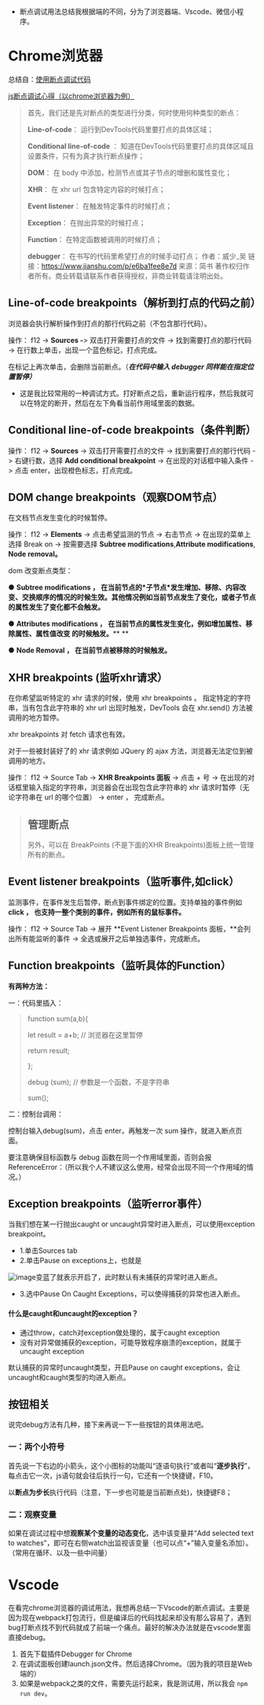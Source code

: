 - 断点调试用法总结我根据端的不同，分为了浏览器端、Vscode、微信小程序。



# Chrome浏览器

总结自：[使用断点调试代码](https://www.jianshu.com/p/e6ba1fee8e7d)

[js断点调试心得（以chrome浏览器为例）](https://segmentfault.com/a/1190000005113673)

> 首先，我们还是先对断点的类型进行分类，何时使用何种类型的断点：
>
> **Line-of-code**： 运行到DevTools代码里要打点的具体区域；
>
> **Conditional line-of-code** ： 知道在DevTools代码里要打点的具体区域且设置条件，只有为真才执行断点操作；
>
> **DOM**： 在 body 中添加，检测节点或其子节点的增删和属性变化；
>
> **XHR**： 在 xhr url 包含特定内容的时候打点；
>
> **Event listener**： 在触发特定事件的时候打点；
>
> **Exception**： 在抛出异常的时候打点；
>
> **Function**： 在特定函数被调用的时候打点；
>
> **debugger**： 在书写的代码里希望打点的时候手动打点；
> 作者：威少_吴
> 链接：https://www.jianshu.com/p/e6ba1fee8e7d
> 来源：简书
> 著作权归作者所有。商业转载请联系作者获得授权，非商业转载请注明出处。

## **Line-of-code breakpoints（解析到打点的代码之前）**

浏览器会执行解析操作到打点的那行代码之前（不包含那行代码）。

操作： f12 -> **Sources -**> 双击打开需要打点的文件 -> 找到需要打点的那行代码 -> 在行数上单击，出现一个蓝色标记，打点完成。

在标记上再次单击，会删除当前断点。（***在代码中输入 debugger 同样能在指定位置暂停）***

- 这是我比较常用的一种调试方式。打好断点之后，重新运行程序，然后我就可以在特定的断开，然后在左下角看当前作用域里面的数据。


## **Conditional line-of-code breakpoints（条件判断）**

操作： f12 -> **Sources** -> 双击打开需要打点的文件 -> 找到需要打点的那行代码 -> 右键行数，选择 **Add conditional breakpoint** -> 在出现的对话框中输入条件 -> 点击 enter，出现橙色标志，打点完成。

## **DOM change breakpoints（观察DOM节点）**

在文档节点发生变化的时候暂停。

操作： f12 -> **Elements** -> 点击希望监测的节点 -> 右击节点 -> 在出现的菜单上选择 Break on -> 按需要选择 **Subtree modifications**,**Attribute modifications**, **Node removal。**


dom 改变断点类型：

  ●  **Subtree modifications ， 在当前节点的\*子节点\*发生增加、移除、内容改变、交换顺序的情况的时候生效。其他情况例如当前节点发生了变化，或者子节点的属性发生了变化都不会触发。**

  ●  **Attributes modifications ， 在当前节点的属性发生变化，例如增加属性、移除属性、属性值改变 的时候触发。****
**

  ●  **Node Removal ， 在当前节点被移除的时候触发。**

## **XHR breakpoints (监听xhr请求）**

在你希望监听特定的 xhr 请求的时候，使用 xhr breakpoints 。 指定特定的字符串，当有包含此字符串的 xhr url 出现时触发，DevTools 会在 xhr.send() 方法被调用的地方暂停。

xhr breakpoints 对 fetch 请求也有效。

对于一些被封装好了的 xhr 请求例如 JQuery 的 ajax 方法，浏览器无法定位到被调用的地方。

操作： f12 -> Source Tab -> **XHR Breakpoints 面板** -> 点击 + 号 -> 在出现的对话框里输入指定的字符串，浏览器会在出现包含此字符串的 xhr 请求时暂停（无论字符串在 url 的哪个位置） -> enter ， 完成断点。

> ## 管理断点
>
> 另外，可以在 BreakPoints (不是下面的XHR Breakpoints)面板上统一管理所有的断点。
>
## **Event listener breakpoints（监听事件,如click）**

监测事件，在事件发生后暂停，断点到事件绑定的位置。支持单独的事件例如 **click ， 也支持一整个类别的事件，例如所有的鼠标事件。**

操作： f12 -> Source Tab -> 展开 **Event Listener Breakpoints 面板，**会列出所有能监听的事件 -> 全选或展开之后单独选事件，完成断点。



## **Function breakpoints（监听具体的Function）**

**有两种方法：**

一：代码里插入：

> function sum(a,b){
>
>   let result = a+b; // 浏览器在这里暂停
>
>   return result;
>
> };
>
> debug (sum); // 参数是一个函数，不是字符串
>
> sum();

二：控制台调用：

控制台输入debug(sum)，点击 enter，再触发一次 sum 操作，就进入断点页面。

要注意确保目标函数与 debug 函数在同一个作用域里面，否则会报 ReferenceError：（所以我个人不建议这么使用，经常会出现不同一个作用域的情况。）

## **Exception breakpoints（监听error事件）**

当我们想在某一行抛出caught or uncaught异常时进入断点，可以使用exception breakpoint。

- 1.单击Sources tab
- 2.单击Pause on exceptions上，也就是

![image](https://segmentfault.com/img/remote/1460000016671722)变蓝了就表示开启了，此时默认有未捕获的异常时进入断点。

- 3.选中Pause On Caught Exceptions，可以使得捕获的异常也进入断点。


#### 什么是caught和uncaught的exception？

- 通过throw，catch对exception做处理的，属于caught exception
- 没有对异常做捕获的exception，可能导致程序崩溃的exception，就属于uncaught exception

默认捕获的异常时uncaught类型，开启Pause on caught exceptions，会让uncaught和caught类型的均进入断点。

## **按钮相关**

说完debug方法有几种，接下来再说一下一些按钮的具体用法吧。

### 一：两个小符号

首先说一下右边的小箭头，这个小图标的功能叫“逐语句执行”或者叫“**逐步执行**”，每点击它一次，js语句就会往后执行一句，它还有一个快捷键，F10。

以**断点为步长**执行代码（注意，下一步也可能是当前断点处)，快捷键F8；

### 二：观察变量

如果在调试过程中想**观察某个变量的动态变化**，选中该变量并“Add selected text to watches”，即可在右侧watch出监视该变量（也可以点“+”输入变量名添加）。（常用在循环、以及一些中间量）



# Vscode

在看完chrome浏览器的调试用法，我想再总结一下Vscode的断点调试。主要是因为现在webpack打包流行，但是编译后的代码找起来却没有那么容易了，遇到bug打断点找不到代码就成了前端一个痛点。最好的解决办法就是在vscode里面直接debug。

1. 首先下载插件Debugger for Chrome
2. 在调试面板创建launch.json文件。然后选择Chrome。（因为我的项目是Web端的）
4. 如果是webpack之类的文件，需要先运行起来，我是测试用，所以我会 ```npm run dev```。